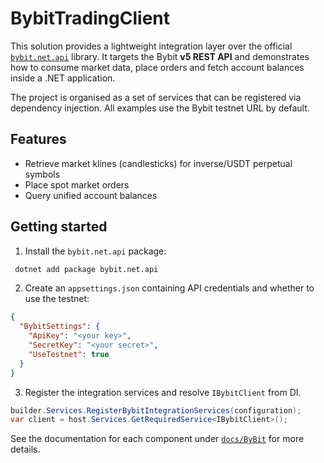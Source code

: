 # BybitTradingClient

This solution provides a lightweight integration layer over the official [`bybit.net.api`](https://github.com/TraderGPT/bybit.net.api) library. It targets the Bybit **v5 REST API** and demonstrates how to consume market data, place orders and fetch account balances inside a .NET application.

The project is organised as a set of services that can be registered via dependency injection. All examples use the Bybit testnet URL by default.

## Features
- Retrieve market klines (candlesticks) for inverse/USDT perpetual symbols
- Place spot market orders
- Query unified account balances

## Getting started
1. Install the `bybit.net.api` package:

```bash
 dotnet add package bybit.net.api
```

2. Create an `appsettings.json` containing API credentials and whether to use the testnet:

```json
{
  "BybitSettings": {
    "ApiKey": "<your key>",
    "SecretKey": "<your secret>",
    "UseTestnet": true
  }
}
```

3. Register the integration services and resolve `IBybitClient` from DI.

```csharp
builder.Services.RegisterBybitIntegrationServices(configuration);
var client = host.Services.GetRequiredService<IBybitClient>();
```

See the documentation for each component under [`docs/ByBit`](./) for more details.
